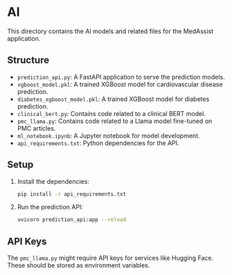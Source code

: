 # AI

This directory contains the AI models and related files for the MedAssist application.

## Structure

- `prediction_api.py`: A FastAPI application to serve the prediction models.
- `xgboost_model.pkl`: A trained XGBoost model for cardiovascular disease prediction.
- `diabetes_xgboost_model.pkl`: A trained XGBoost model for diabetes prediction.
- `clinical_bert.py`: Contains code related to a clinical BERT model.
- `pmc_llama.py`: Contains code related to a Llama model fine-tuned on PMC articles.
- `ml_notebook.ipynb`: A Jupyter notebook for model development.
- `api_requirements.txt`: Python dependencies for the API.

## Setup

1.  Install the dependencies:
    ```bash
    pip install -r api_requirements.txt
    ```
2.  Run the prediction API:
    ```bash
    uvicorn prediction_api:app --reload
    ```

## API Keys

The `pmc_llama.py` might require API keys for services like Hugging Face. These should be stored as environment variables.
